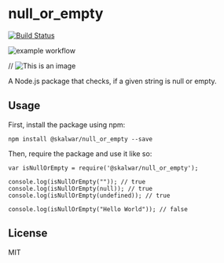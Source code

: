 # null_or_empty

[![Build Status](https://travis-ci.com/username/projectname.svg?branch=master)](https://travis-ci.com/username/projectname)

![example workflow](https://github.com/github/docs/actions/workflows/main.yml/badge.svg)

// ![This is an image](https://myoctocat.com/assets/images/base-octocat.svg)


A Node.js package that checks, if a given string is null or empty.

## Usage

First, install the package using npm:

    npm install @skalwar/null_or_empty --save

Then, require the package and use it like so:

    var isNullOrEmpty = require('@skalwar/null_or_empty');

    console.log(isNullOrEmpty("")); // true
    console.log(isNullOrEmpty(null)); // true
    console.log(isNullOrEmpty(undefined)); // true

    console.log(isNullOrEmpty("Hello World")); // false

## License

MIT
